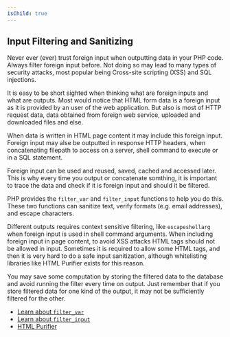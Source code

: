 ```yaml
---
isChild: true
---
```


## Input Filtering and Sanitizing

Never ever (ever) trust foreign input when outputting data in your PHP code. Always filter foreign
input before. Not doing so may lead to many types of security attacks, most popular being
Cross-site scripting (XSS) and SQL injections.

It is easy to be short sighted when thinking what are foreign inputs and what are outputs. Most
would notice that HTML form data is a foreign input as it is provided by an user of the web
application. But also is most of HTTP request data, data obtained from foreign web service,
uploaded and downloaded files and else.

When data is written in HTML page content it may include this foreign input. Foreign input may alse
be outputted in response HTTP headers, when concatenating filepath to access on a server, shell command
to execute or in a SQL statement.

Foreign input can be used and reused, saved, cached and accessed later. This is why every time you
output or concatenate somthing, it is important to trace the data and check if it is foreign input and
should it be filtered.

PHP provides the `filter_var` and `filter_input` functions to help you do this. These two functions
can sanitize text, verify formats (e.g. email addresses), and escape characters.

Different outputs requires context sensitive filtering, like `escapeshellarg` when foreign input is used
in shell command arguments. When including foreign input in page content, to avoid XSS attacks HTML tags
should not be allowed in input. Sometimes it is required to allow some HTML tags, and then it is very hard
to do a safe input sanitization, although whitelisting libraries like HTML Purifier exists for this reason.

You may save some computation by storing the filtered data to the database and avoid running the filter
every time on output. Just remember that if you store filtered data for one kind of the output, it may not
be sufficiently filtered for the other.

* [Learn about `filter_var`][5]
* [Learn about `filter_input`][6]
* [HTML Purifier][html-purifier]

[5]: http://php.net/manual/en/function.filter-var.php
[6]: http://www.php.net/manual/en/function.filter-input.php
[html-purifier]: http://htmlpurifier.org/
